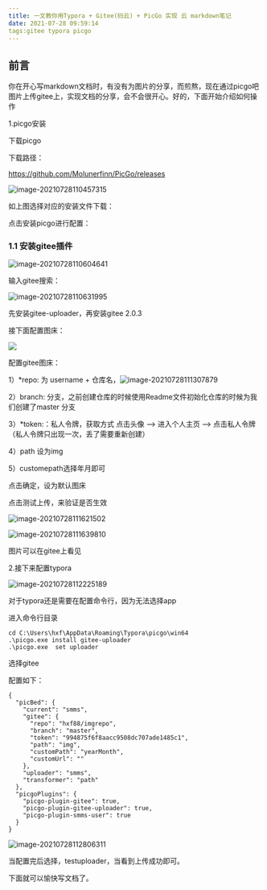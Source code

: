 ```yaml
---
title: 一文教你用Typora + Gitee(码云) + PicGo 实现 云 markdown笔记
date: 2021-07-28 09:59:14
tags:gitee typora picgo
---
```


## 前言

你在开心写markdown文档时，有没有为图片的分享，而煎熬，现在通过picgo吧图片上传gitee上，实现文档的分享，会不会很开心。好的，下面开始介绍如何操作

1.picgo安装

下载picgo

下载路径：

https://github.com/Molunerfinn/PicGo/releases

![image-20210728110457315](https://gitee.com/hxf88/imgrepo/raw/master/img/image-20210728110457315.png)

如上图选择对应的安装文件下载：

点击安装picgo进行配置：

### 1.1 安装gitee插件

![image-20210728110604641](https://gitee.com/hxf88/imgrepo/raw/master/img/image-20210728110604641.png)

输入gitee搜索：

![image-20210728110631995](https://gitee.com/hxf88/imgrepo/raw/master/img/image-20210728110631995.png)

先安装gitee-uploader，再安装gitee 2.0.3

接下面配置图床：

 ![](https://gitee.com/hxf88/imgrepo/raw/master/img/image-20210728111204092.png)

配置gitee图床：

1）*repo: 为 username + 仓库名，![image-20210728111307879](https://gitee.com/hxf88/imgrepo/raw/master/img/image-20210728111307879.png)

2）branch: 分支，之前创建仓库的时候使用Readme文件初始化仓库的时候为我们创建了master 分支

3）*token:：私人令牌，获取方式
点击头像 --> 进入个人主页 --> 点击私人令牌 （私人令牌只出现一次，丢了需要重新创建）

4）path 设为img

5）customepath选择年月即可

点击确定，设为默认图床

点击测试上传，来验证是否生效

![image-20210728111621502](https://gitee.com/hxf88/imgrepo/raw/master/img/image-20210728111621502.png)

![image-20210728111639810](https://gitee.com/hxf88/imgrepo/raw/master/img/image-20210728111639810.png)

图片可以在gitee上看见

2.接下来配置typora

![image-20210728112225189](https://gitee.com/hxf88/imgrepo/raw/master/img/image-20210728112225189.png)

对于typora还是需要在配置命令行，因为无法选择app

进入命令行目录

```
cd C:\Users\hxf\AppData\Roaming\Typora\picgo\win64
.\picgo.exe install gitee-uploader
.\picgo.exe  set uploader

```

选择gitee

配置如下：

```
{
  "picBed": {
    "current": "smms",
    "gitee": {
      "repo": "hxf88/imgrepo",
      "branch": "master",
      "token": "994875f6f8aacc9508dc707ade1485c1",
      "path": "img",
      "customPath": "yearMonth",
      "customUrl": ""
    },
    "uploader": "smms",
    "transformer": "path"
  },
  "picgoPlugins": {
    "picgo-plugin-gitee": true,
    "picgo-plugin-gitee-uploader": true,
    "picgo-plugin-smms-user": true
  }
}
```

![image-20210728112806311](https://gitee.com/hxf88/imgrepo/raw/master/img/image-20210728112806311.png)

当配置完后选择，testuploader，当看到上传成功即可。

下面就可以愉快写文档了。

